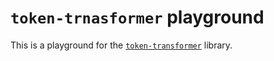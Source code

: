 # `token-trnasformer` playground

This is a playground for the [`token-transformer`](https://www.npmjs.com/package/token-transformer) library.

